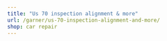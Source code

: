 ```yaml
---
title: "Us 70 inspection alignment & more"
url: /garner/us-70-inspection-alignment-and-more/
shop: car repair
---
```

